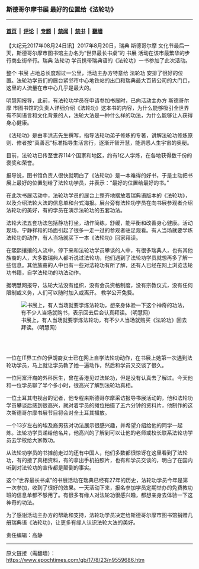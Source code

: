 ### 斯德哥尔摩书展 最好的位置给《法轮功》

---

#### [首页](../../../..?n9559686) &nbsp;|&nbsp; [评论](../../../../../epoch-comment?n9559686) &nbsp;|&nbsp; [专题](../../../../../epoch-special?n9559686) &nbsp;|&nbsp; [禁闻](../../../../../epoch-news?n9559686) &nbsp;|&nbsp; [禁书](../../../../../books?n9559686) &nbsp;|&nbsp; [翻墙](https://github.com/gfw-breaker/nogfw/blob/master/README.md?n9559686)


<div class="post_content" id="artbody" itemprop="articleBody">
 <!-- article content begin -->
 <p>
  【大纪元2017年08月24日讯】2017年8月20日，瑞典
  <ok href="https://www.epochtimes.com/gb/tag/%E6%96%AF%E5%BE%B7%E5%93%A5%E5%B0%94%E6%91%A9.html">
   斯德哥尔摩
  </ok>
  文化节最后一天，斯德哥尔摩市图书馆主办名为“世界最长书桌”的
  <ok href="https://www.epochtimes.com/gb/tag/%E4%B9%A6%E5%B1%95.html">
   书展
  </ok>
  活动在该市最繁华的步行商业街举行。瑞典
  <ok href="https://www.epochtimes.com/gb/tag/%E6%B3%95%E8%BD%AE%E5%8A%9F.html">
   法轮功
  </ok>
  学员携带瑞典语的《法轮功》一书参加了此次活动。
 </p>
 <p>
  整个
  <ok href="https://www.epochtimes.com/gb/tag/%E4%B9%A6%E5%B1%95.html">
   书展
  </ok>
  占地总长度超过一公里，活动主办方特意给
  <ok href="https://www.epochtimes.com/gb/tag/%E6%B3%95%E8%BD%AE%E5%8A%9F.html">
   法轮功
  </ok>
  安排了很好的位置。法轮功学员们的展台紧邻市中心地铁站的出口和瑞典最大百货公司的大门口，这里的人流量在市中心几乎是最大的。
 </p>
 <p>
  明慧网报导，此前，有法轮功学员在申请参加书展时，已向活动主办方
  <ok href="https://www.epochtimes.com/gb/tag/%E6%96%AF%E5%BE%B7%E5%93%A5%E5%B0%94%E6%91%A9.html">
   斯德哥尔摩
  </ok>
  市图书馆的负责人详细介绍《法轮功》这本书的内容，为什么能够吸引全世界有不同语言和文化背景的人，法轮大法是一种什么样的功法，为什么能够让人获得身心健康。
 </p>
 <p>
  《法轮功》是由李洪志先生撰写，指导法轮功弟子修炼的专著，讲解法轮功修炼原则、修者按“真善忍”标准指导生活言行，逐渐开智开慧，能洞悉人生宇宙的奥秘。
 </p>
 <p>
  目前，法轮功已传至世界114个国家和地区，约有1亿人学炼，在各地获得数千份的褒奖和荣誉。
 </p>
 <p>
  报导说，图书馆负责人很快就明白了《法轮功》是一本难得的好书，于是主动把书展上最好的位置划给了法轮功学员，并表示：“最好的位置给最好的书。”
 </p>
 <p>
  在此次书展活动中，法轮功学员的展台上整齐地摆放着瑞典语版本的《法轮功》，以及介绍法轮大法的信息单和台式海报。展台旁有法轮功学员在向书展参观者介绍法轮功的美好，有的学员在演示法轮功的五套功法。
 </p>
 <p>
  法轮大法五套功法包括静功打坐，动作简练，舒缓，能平衡和改善身心健康。活动现场，宁静祥和的场面引起了很多一走一过的参观者驻足观看。有人当场就要学炼法轮功的动作，有人当场就买下一本《法轮功》回家拜读。
 </p>
 <p>
  在熙熙攘攘的人流中，停下来和法轮功学员攀谈的人中，有很多瑞典人，也有其他族裔的人，大多数瑞典人都听说过法轮功，他们遇到了法轮功学员就想再多了解一些信息。其他族裔的人中也有一些对法轮功有所了解，还有人已经在网上浏览法轮功书籍，自学法轮功的功法动作。
 </p>
 <p>
  据明慧网报导，法轮大法没有组织，没有会员资格制度，没有宗教仪式，没有任何限制或义务，人们可以随时加入或离开。 教学公开免费。
 </p>
 <figure aria-describedby="caption-attachment-9559742" class="wp-caption aligncenter" id="attachment_9559742" style="width: 450px">
  <ok href=" https://i.epochtimes.com/assets/uploads/2017/08/2017-8-22-sweden-culture-festival_02-ss-450x258.jpg" rel="noreferrer noopener" target="_blank">
   <img alt="书展上，有人当场就要学炼法轮功，想亲身体验一下这个神奇的功法，有不少人当场就购书，表示回去后会认真拜读。（明慧网）" class="size-medium wp-image-9559742" src="https://i.epochtimes.com/assets/uploads/2017/08/2017-8-22-sweden-culture-festival_02-ss-450x258.jpg"/>
  </ok>
  <br/><figcaption class="wp-caption-text" id="caption-attachment-9559742">
   书展上，有人当场就要学炼法轮功，有不少人当场就购买《法轮功》回去拜读。（明慧网）
  </figcaption><br/>
 </figure><br/>
 <p>
  一位在IT界工作的伊朗裔女士已在网上自学法轮功动作，在书展上她第一次遇到法轮功学员，马上就让学员教了她一遍动作，然后和学员又交谈了很久。
 </p>
 <p>
  一位阿富汗裔的外科医生，曾在香港见过法轮功，但是没有认真去了解过。今天他和一位学员聊了半个多小时，很高兴了解到法轮功真相。
 </p>
 <p>
  一位土耳其电视台的记者，他专程来斯德哥尔摩采访报导书展活动的，他和法轮功学员攀谈后感到很高兴，就对着学员的摊位拍摄了五六分钟的资料片，他制作的这次斯德哥尔摩书展节目将会对全土耳其播放。
 </p>
 <p>
  一个13岁左右的埃及裔男孩对功法展示很感兴趣，并希望介绍给他的同学一起炼。法轮功学员递给他名片，他高兴的了解到可以让他的老师或校长联系法轮功学员去学校给大家教功。
 </p>
 <p>
  从法轮功学员的书摊前走过的还有中国人，他们多数都很惊讶在这里看到了法轮功，有的接了真相资料，有的拿出手机拍照片，也有和学员交谈的，明白了在国内听到对法轮功的宣传都是颠倒的事实。
 </p>
 <p>
  这个“世界最长书桌”的书展活动在瑞典已经有27年的历史，法轮功学员今年是第一次参加，收到了很好的效果。一天活动下来，报名参加学员定期举办的免费教功班的信息单都不够用了。有很多有缘人对法轮功很感兴趣，都想亲身去体验一下这神奇的功法。
 </p>
 <p>
  为了感谢活动主办方的帮助和支持，法轮功学员决定给斯德哥尔摩市图书馆捐赠几册瑞典语《法轮功》，让更多有缘人认识法轮大法的美好。
 </p>
 <p>
  责任编辑：高静
 </p>
 <!-- article content end -->
 <div id="below_article_ad">
 </div>
</div>


---

原文链接（需翻墙）：https://www.epochtimes.com/gb/17/8/23/n9559686.htm